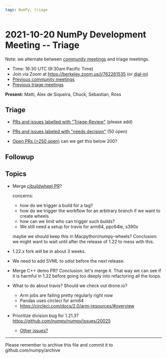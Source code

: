 ```yaml
---
tags: NumPy, triage
---
```


# 2021-10-20 NumPy Development Meeting -- Triage

Note: we alternate between [community meetings](https://hackmd.io/76o-IxCjQX2mOXO_wwkcpg) and triage meetings.

- Time: 16:30 UTC (9:30am Pacific Time)
- Join via Zoom at https://berkeley.zoom.us/j/762261535 (or [dial-in](https://berkeley.zoom.us/u/aC3ENhycM))
- [Previous community meetings](https://github.com/numpy/archive/tree/master/status_meetings)
- [Previous triage meetings](https://github.com/numpy/archive/tree/master/triage_meetings)


**Present:** Matti, Alex de Siqueira, Chuck, Sebastian, Ross


## Triage

* [PRs and issues labelled with "Triage-Review"](https://github.com/numpy/numpy/labels/Triage-review) (please add)

* [PRs and issues labeled with "needs decision"](https://github.com/numpy/numpy/labels/54%20-%20Needs%20decision) (50 open)

* [Open PRs (>250 open)](https://github.com/numpy/numpy/pulls) can we get this below 200?


## Followup



## Topics

* Merge [cibuildwheel PR](https://github.com/numpy/numpy/pull/20102)?
  
  concerns: 
  - how do we trigger a build for a tag?
  - how do we trigger the workflow for an arbitrary branch if we want to create wheels
  - how can we limit who can trigger such builds?
  - We still need a setup for travis for arm64, ppc64le, s390x

  maybe we should keep this in Macpython/numpy-wheels? 
  Conclusion: we might want to wait until after the release of 1.22 to mess with this.
  
* 1.22.x fork will be in about 3 weeks.

* We need to add SVML to sdist before the next release.

* Merge C++ demo PR?
  Conclusion: let's merge it. That way we can see if it is harmful in 1.22 before going too deeply into refactoring all the loops.

* What to do about travis? Should we check out drone.io?
  - Arm jobs are failing pretty regularly right now
  - Pandas uses circleci for arm64
  - https://circleci.com/docs/2.0/arm-resources/#overview 

* Prioritize division bug for 1.21.3? https://github.com/numpy/numpy/issues/20025
  - [Other issues?](https://github.com/numpy/numpy/issues?q=is:open+is:issue+milestone:%221.21.3+release%22)


---

Please remember to archive this file and commit it to github.com/numpy/archive
